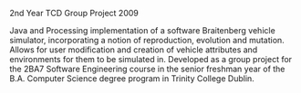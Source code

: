 2nd Year TCD Group Project 2009

Java and Processing implementation of a software Braitenberg vehicle simulator, incorporating a notion of reproduction, evolution and mutation. Allows for user modification and creation of vehicle attributes and environments for them to be simulated in.
Developed as a group project for the 2BA7 Software Engineering course in the senior freshman year of the B.A. Computer Science degree program in Trinity College Dublin.